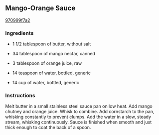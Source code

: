 ## Mango-Orange Sauce

[970999f7a2](http://www.food.com/recipe/mango-orange-sauce-397808)

### Ingredients

 - 1 1/2 tablespoon of butter, without salt

 - 34 tablespoon of mango nectar, canned

 - 3 tablespoon of orange juice, raw

 - 14 teaspoon of water, bottled, generic

 - 14 cup of water, bottled, generic

### Instructions

Melt butter in a small stainless steel sauce pan on low heat. Add mango chutney and orange juice. Whisk to combine. Add cornstarch to the pan, whisking constantly to prevent clumps. Add the water in a slow, steady stream, whisking continuously. Sauce is finished when smooth and just thick enough to coat the back of a spoon.